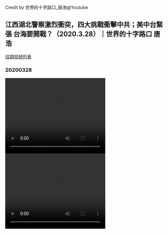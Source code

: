 Credit by 世界的十字路口_唐浩@Youtube
## 江西湖北警察激烈衝突，四大挑戰衝擊中共；美中台緊張 台海要開戰？（2020.3.28）｜世界的十字路口 唐浩
[往期视频列表](/世界的十字路口_唐浩/list.html)
### 20200328
<video width="320" height="240" controls>
  <source src="/世界的十字路口_唐浩/videos/20200328_ghpSDsFmQaY-split-001.mp4" type="video/mp4">
</video>
<video width="320" height="240" controls>
  <source src="/世界的十字路口_唐浩/videos/20200328_ghpSDsFmQaY-split-002.mp4" type="video/mp4">
</video>
